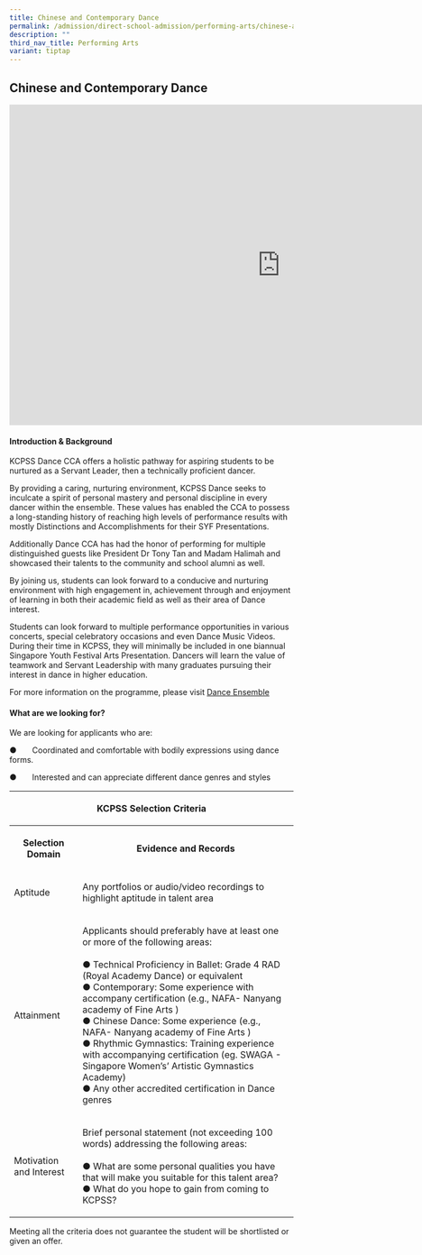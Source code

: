 ```yaml
---
title: Chinese and Contemporary Dance
permalink: /admission/direct-school-admission/performing-arts/chinese-and-contemporary-dance/
description: ""
third_nav_title: Performing Arts
variant: tiptap
---
```

<h2>Chinese and Contemporary Dance</h2>
<div class="iframe-wrapper">
<iframe height="569" width="960" allowfullscreen="true" frameborder="0" src="https://docs.google.com/presentation/d/e/2PACX-1vSQ6yYuTm6RlM3W9fgW7u3_goEDumuktOaXnPB5Wi0NHidelfGEJvLZE3g9XSkIh2fR7A702EwoEyXW/embed?start=false&amp;loop=true&amp;delayms=3000"></iframe>
</div>
<h4>Introduction &amp; Background</h4>
<p>KCPSS Dance CCA offers a holistic pathway for aspiring students to be
nurtured as a Servant Leader, then a technically proficient dancer.</p>
<p>By providing a caring, nurturing environment, KCPSS Dance seeks to inculcate
a spirit of personal mastery and personal discipline in every dancer within
the ensemble. These values has enabled the CCA to possess a long-standing
history of reaching high levels of performance results with mostly Distinctions
and Accomplishments for their SYF Presentations.</p>
<p>Additionally Dance CCA has had the honor of performing for multiple distinguished
guests like President Dr Tony Tan and Madam Halimah and showcased their
talents to the community and school alumni as well.</p>
<p>By joining us, students can look forward to a conducive and nurturing
environment with high engagement in, achievement through and enjoyment
of learning in both their academic field as well as their area of Dance
interest.</p>
<p>Students can look forward to multiple performance opportunities in various
concerts, special celebratory occasions and even Dance Music Videos. During
their time in KCPSS, they will minimally be included in one biannual Singapore
Youth Festival Arts Presentation. Dancers will learn the value of teamwork
and Servant Leadership with many graduates pursuing their interest in dance
in higher education.</p>
<p>For more information on the programme, please visit <a href="https://www.kuochuanpresbyteriansec.moe.edu.sg/the-kuo-chuan-experience/co-curricular-activities-cca/performing-arts/dance-ensemble/" rel="noopener noreferrer nofollow" target="_blank">Dance Ensemble</a>
</p>
<h4>What are we looking for?</h4>
<p>We are looking for applicants who are:</p>
<p>●&nbsp;&nbsp;&nbsp;&nbsp;&nbsp;&nbsp;&nbsp;Coordinated and comfortable
with bodily expressions using dance forms.</p>
<p>●&nbsp;&nbsp;&nbsp;&nbsp;&nbsp;&nbsp;&nbsp;Interested and can appreciate
different dance genres and styles</p>
<table>
<tbody>
<tr>
<th rowspan="1" colspan="2">
<p>KCPSS Selection Criteria</p>
</th>
</tr>
<tr>
<th rowspan="1" colspan="1">
<p>Selection Domain</p>
</th>
<th rowspan="1" colspan="1">
<p>Evidence and Records</p>
</th>
</tr>
<tr>
<td rowspan="1" colspan="1">
<p>Aptitude</p>
</td>
<td rowspan="1" colspan="1">
<p>Any portfolios or audio/video recordings to highlight aptitude in talent
area</p>
</td>
</tr>
<tr>
<td rowspan="1" colspan="1">
<p>Attainment</p>
</td>
<td rowspan="1" colspan="1">
<p>Applicants should preferably have at least one or more of the following
areas:
<br>
<br>● Technical Proficiency in Ballet: Grade 4 RAD (Royal Academy Dance) or
equivalent
<br>● Contemporary: Some experience with accompany certification (e.g., NAFA-
Nanyang academy of Fine Arts )
<br>● Chinese Dance: Some experience (e.g., NAFA- Nanyang academy of Fine
Arts )
<br>● Rhythmic Gymnastics: Training experience with accompanying certification
(eg. SWAGA - Singapore Women’s’ Artistic Gymnastics Academy)
<br>● Any other accredited certification in Dance genres</p>
</td>
</tr>
<tr>
<td rowspan="1" colspan="1">
<p>Motivation and Interest</p>
</td>
<td rowspan="1" colspan="1">
<p>Brief personal statement (not exceeding 100 words) addressing the following
areas:
<br>
<br>● What are some personal qualities you have that will make you suitable
for this talent area?
<br>● What do you hope to gain from coming to KCPSS?</p>
</td>
</tr>
</tbody>
</table>
<p>Meeting all the criteria does not guarantee the student will be shortlisted
or given an offer.</p>